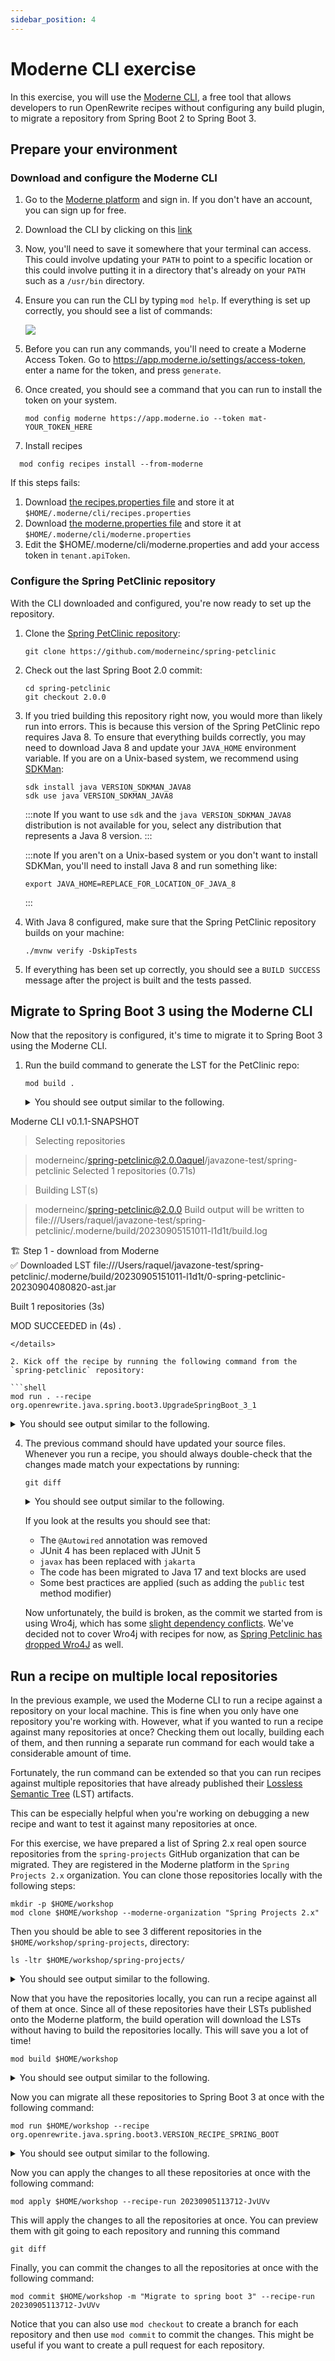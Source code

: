 ```yaml
---
sidebar_position: 4
---
```


# Moderne CLI exercise

In this exercise, you will use the [Moderne CLI](https://docs.moderne.io/moderne-cli/cli-intro), a free tool that
allows developers to run OpenRewrite recipes without configuring any build plugin, to migrate a repository from Spring
Boot 2 to Spring Boot 3.

## Prepare your environment

### Download and configure the Moderne CLI

1. Go to the [Moderne platform](https://app.moderne.io) and sign in. If you don't have an account, you can sign up for
   free.

2. Download the CLI by clicking on this [link](https://drive.google.com/file/d/1kFvtV_13UPnsW1VtzUTDzd6R-Q6Um-vf/view?usp=drive_link)

3. Now, you'll need to save it somewhere that your terminal can access. This could
   involve updating your `PATH` to point to a specific location or this could involve putting it in a directory that's
   already on your `PATH` such as a `/usr/bin` directory.

4. Ensure you can run the CLI by typing `mod help`. If everything is set up correctly, you should see a list of
   commands:

   ![](assets/mod-cli.png)

5. Before you can run any commands, you'll need to create a Moderne Access Token. Go
   to https://app.moderne.io/settings/access-token, enter a name for the token, and press `generate`.

6. Once created, you should see a command that you can run to install the token on your system.

   ```shell
   mod config moderne https://app.moderne.io --token mat-YOUR_TOKEN_HERE
   ```

7. Install recipes

```shell
  mod config recipes install --from-moderne
```

If this steps fails:
 1. Download [the recipes.properties file](https://gist.github.com/rpau/e848744e3ece1fabbe4fb9451843e371) and store it at `$HOME/.moderne/cli/recipes.properties`
 2. Download [the moderne.properties file](https://gist.github.com/rpau/8e87fd0b0349f22d6ef3d5c4af2e58b6) and store it at `$HOME/.moderne/cli/moderne.properties`
 3. Edit the $HOME/.moderne/cli/moderne.properties and add your access token in `tenant.apiToken`.

### Configure the Spring PetClinic repository

With the CLI downloaded and configured, you're now ready to set up the repository.

1. Clone the [Spring PetClinic
   repository](https://github.com/moderneinc/spring-petclinic):

   ```shell
   git clone https://github.com/moderneinc/spring-petclinic
   ```

2. Check out the last Spring Boot 2.0 commit:

   ```shell
   cd spring-petclinic
   git checkout 2.0.0
   ```

3. If you tried building this repository right now, you would more than likely run into errors. This is because this
   version of the Spring PetClinic repo requires Java 8. To ensure that everything builds correctly, you may need to
   download Java 8 and update your `JAVA_HOME` environment variable. If you are on a Unix-based system, we recommend
   using [SDKMan](https://sdkman.io/):

   ```shell
   sdk install java VERSION_SDKMAN_JAVA8
   sdk use java VERSION_SDKMAN_JAVA8
   ```

   :::note
   If you want to use `sdk` and the `java VERSION_SDKMAN_JAVA8` distribution is not available for you, select any distribution
   that represents a Java 8 version.
   :::

   :::note
   If you aren't on a Unix-based system or you don't want to install SDKMan, you'll need to install Java 8 and run
   something like:

    ```shell
    export JAVA_HOME=REPLACE_FOR_LOCATION_OF_JAVA_8
    ```

   :::

4. With Java 8 configured, make sure that the Spring PetClinic repository builds on your machine:

   ```shell
   ./mvnw verify -DskipTests
   ```

5. If everything has been set up correctly, you should see a `BUILD SUCCESS` message after the project is built and the
   tests passed.

## Migrate to Spring Boot 3 using the Moderne CLI

Now that the repository is configured, it's time to migrate it to Spring Boot 3 using the Moderne CLI.

1. Run the build command to generate the LST for the PetClinic repo:

   ```shell
   mod build .
   ```

   <details>
   <summary>You should see output similar to the following.</summary>

   ```
       ▛▀▀▚▖  ▗▄▟▜
        ▌   ▜▄▟▀  ▐
        ▛▀▀█▀▛▀▀▀▀▜
        ▌▟▀  ▛▀▀▀▀▜
        ▀▀▀▀▀▀▀▀▀▀▀
Moderne CLI v0.1.1-SNAPSHOT

> Selecting repositories

> moderneinc/spring-petclinic@2.0.0aquel/javazone-test/spring-petclinic
Selected 1 repositories (0.71s)                                         

> Building LST(s)

> moderneinc/spring-petclinic@2.0.0
Build output will be written to file:///Users/raquel/javazone-test/spring-petclinic/.moderne/build/20230905151011-l1d1t/build.log

🏗 Step 1 - download from Moderne         
✅ Downloaded LST file:///Users/raquel/javazone-test/spring-petclinic/.moderne/build/20230905151011-l1d1t/0-spring-petclinic-20230904080820-ast.jar
                                          
Built 1 repositories (3s)                 

MOD SUCCEEDED in (4s)             .
   ```
   </details>

2. Kick off the recipe by running the following command from the
`spring-petclinic` repository:

   ```shell
   mod run . --recipe org.openrewrite.java.spring.boot3.UpgradeSpringBoot_3_1
   ```

   <details>
   <summary>You should see output similar to the following.</summary>

   ```
       ▛▀▀▚▖  ▗▄▟▜
        ▌   ▜▄▟▀  ▐
        ▛▀▀█▀▛▀▀▀▀▜
        ▌▟▀  ▛▀▀▀▀▜
        ▀▀▀▀▀▀▀▀▀▀▀
Moderne CLI v0.1.1-SNAPSHOT

> Selecting repositories

|---==>----------| (0.37s) /Users/raquel/javazone-test/spring-petclinic|---==>----------|> moderneinc/spring-petclinic@2.0.0
Selected 1 repositories (0.56s)                                         

> Running recipe org.openrewrite.java.spring.boot3.UpgradeSpringBoot_3_1

> moderneinc/spring-petclinic@2.0.0
Fix results at file:///Users/raquel/javazone-test/spring-petclinic/.moderne/run/20230905151147-40gci/fix.patch
Search results at file:///Users/raquel/javazone-test/spring-petclinic/.moderne/run/20230905151147-40gci/search.patch
Found results on 1 repositories (1m 27s)                                               
Run mod apply /Users/raquel/javazone-test/spring-petclinic --recipe-run 20230905151147-40gci to apply the changes.

MOD SUCCEEDED in (1m 28s)   
   ```

   </details>

4. The previous command should have updated your source files. Whenever you run a recipe, you should always double-check
   that the changes made match your expectations by running:

   ```shell
   git diff
   ```

   <details>
   <summary>You should see output similar to the following.</summary>

   ```diff
   diff --git a/pom.xml b/pom.xml
   index 0b8f9c2..738ff94 100644
   --- a/pom.xml
   +++ b/pom.xml
   @@ -10,14 +10,14 @@
      <parent>
   	 <groupId>org.springframework.boot</groupId>
   	 <artifactId>spring-boot-starter-parent</artifactId>
   -    <version>2.0.0.RELEASE</version>
   +    <version>VERSION_SPRING_BOOT31</version>
      </parent>
      <name>petclinic</name>
    
      <properties>
    
   	 <!-- Generic properties -->
   -    <java.version>1.8</java.version>
   +    <java.version>17</java.version>
   	 <project.build.sourceEncoding>UTF-8</project.build.sourceEncoding>
   	 <project.reporting.outputEncoding>UTF-8</project.reporting.outputEncoding>
    
   @@ -25,7 +25,7 @@
   	 <webjars-bootstrap.version>3.3.6</webjars-bootstrap.version>
   	 <webjars-jquery-ui.version>1.11.4</webjars-jquery-ui.version>
   	 <webjars-jquery.version>2.2.4</webjars-jquery.version>
   -    <wro4j.version>1.8.0</wro4j.version>
   +    <wro4j.version>1.10.1</wro4j.version>
    
   	 <cobertura.version>2.7</cobertura.version>
    
   @@ -53,6 +53,10 @@
   	   <groupId>org.springframework.boot</groupId>
   	   <artifactId>spring-boot-starter-thymeleaf</artifactId>
   	 </dependency>
   +    <dependency>
   +      <groupId>org.springframework.boot</groupId>
   +      <artifactId>spring-boot-starter-validation</artifactId>
   +    </dependency>
   	 <dependency>
   	   <groupId>org.springframework.boot</groupId>
   	   <artifactId>spring-boot-starter-test</artifactId>
   @@ -66,8 +70,8 @@
   	   <scope>runtime</scope>
   	 </dependency>
   	 <dependency>
   -      <groupId>mysql</groupId>
   -      <artifactId>mysql-connector-java</artifactId>
   +      <groupId>com.mysql</groupId>
   +      <artifactId>mysql-connector-j</artifactId>
   	   <scope>runtime</scope>
   	 </dependency>
    
   @@ -79,6 +83,7 @@
   	 <dependency>
   	   <groupId>org.ehcache</groupId>
   	   <artifactId>ehcache</artifactId>
   +      <classifier>jakarta</classifier>
   	 </dependency>
    
   	 <!-- webjars -->
   @@ -133,22 +138,6 @@
   	       </execution>
   	     </executions>
   	   </plugin>
   -      <plugin>
   -        <groupId>org.codehaus.mojo</groupId>
   -        <artifactId>cobertura-maven-plugin</artifactId>
   -        <version>${cobertura.version}</version>
   -        <configuration>
   -          <check />
   -        </configuration>
   -        <executions>
   -          <execution>
   -            <goals>
   -              <goal>clean</goal>
   -              <goal>check</goal>
   -            </goals>
   -          </execution>
   -        </executions>
   -      </plugin>
    
   	   <!-- Spring Boot Actuator displays build-related information if a git.properties
   	     file is present at the classpath -->
   @@ -204,17 +193,6 @@
      <reporting>
   	 <plugins>
   	   <!-- integrate maven-cobertura-plugin to project site -->
   -      <plugin>
   -        <groupId>org.codehaus.mojo</groupId>
   -        <artifactId>cobertura-maven-plugin</artifactId>
   -        <version>${cobertura.version}</version>
   -        <configuration>
   -          <formats>
   -            <format>html</format>
   -          </formats>
   -          <check />
   -        </configuration>
   -      </plugin>
   	 </plugins>
      </reporting>
    
   diff --git a/src/main/java/org/springframework/samples/petclinic/model/BaseEntity.java b/src/main/java/org/springframework/samples/petclinic/model/BaseEntity.java
   index 86cc210..d45134c 100644
   --- a/src/main/java/org/springframework/samples/petclinic/model/BaseEntity.java
   +++ b/src/main/java/org/springframework/samples/petclinic/model/BaseEntity.java
   @@ -17,10 +17,10 @@ package org.springframework.samples.petclinic.model;
    
    import java.io.Serializable;
    
   -import javax.persistence.GeneratedValue;
   -import javax.persistence.GenerationType;
   -import javax.persistence.Id;
   -import javax.persistence.MappedSuperclass;
   +import jakarta.persistence.GeneratedValue;
   +import jakarta.persistence.GenerationType;
   +import jakarta.persistence.Id;
   +import jakarta.persistence.MappedSuperclass;
    
    /**
     * Simple JavaBean domain object with an id property. Used as a base class for objects
   diff --git a/src/main/java/org/springframework/samples/petclinic/model/NamedEntity.java b/src/main/java/org/springframework/samples/petclinic/model/NamedEntity.java
   index d66c97a..83bb717 100644
   --- a/src/main/java/org/springframework/samples/petclinic/model/NamedEntity.java
   +++ b/src/main/java/org/springframework/samples/petclinic/model/NamedEntity.java
   @@ -15,8 +15,8 @@
     */
    package org.springframework.samples.petclinic.model;
    
   -import javax.persistence.Column;
   -import javax.persistence.MappedSuperclass;
   +import jakarta.persistence.Column;
   +import jakarta.persistence.MappedSuperclass;
    
    
    /**
   diff --git a/src/main/java/org/springframework/samples/petclinic/model/Person.java b/src/main/java/org/springframework/samples/petclinic/model/Person.java
   index 5d23523..7294998 100644
   --- a/src/main/java/org/springframework/samples/petclinic/model/Person.java
   +++ b/src/main/java/org/springframework/samples/petclinic/model/Person.java
   @@ -15,9 +15,9 @@
     */
    package org.springframework.samples.petclinic.model;
    
   -import javax.persistence.Column;
   -import javax.persistence.MappedSuperclass;
   -import javax.validation.constraints.NotEmpty;
   +import jakarta.persistence.Column;
   +import jakarta.persistence.MappedSuperclass;
   +import jakarta.validation.constraints.NotEmpty;
    
    /**
     * Simple JavaBean domain object representing an person.
   diff --git a/src/main/java/org/springframework/samples/petclinic/owner/Owner.java b/src/main/java/org/springframework/samples/petclinic/owner/Owner.java
   index 89aad2c..063c750 100644
   --- a/src/main/java/org/springframework/samples/petclinic/owner/Owner.java
   +++ b/src/main/java/org/springframework/samples/petclinic/owner/Owner.java
   @@ -21,13 +21,13 @@ import java.util.HashSet;
    import java.util.List;
    import java.util.Set;
    
   -import javax.persistence.CascadeType;
   -import javax.persistence.Column;
   -import javax.persistence.Entity;
   -import javax.persistence.OneToMany;
   -import javax.persistence.Table;
   -import javax.validation.constraints.Digits;
   -import javax.validation.constraints.NotEmpty;
   +import jakarta.persistence.CascadeType;
   +import jakarta.persistence.Column;
   +import jakarta.persistence.Entity;
   +import jakarta.persistence.OneToMany;
   +import jakarta.persistence.Table;
   +import jakarta.validation.constraints.Digits;
   +import jakarta.validation.constraints.NotEmpty;
    
    import org.springframework.beans.support.MutableSortDefinition;
    import org.springframework.beans.support.PropertyComparator;
   diff --git a/src/main/java/org/springframework/samples/petclinic/owner/OwnerController.java b/src/main/java/org/springframework/samples/petclinic/owner/OwnerController.java
   index d914ed7..a25870b 100644
   --- a/src/main/java/org/springframework/samples/petclinic/owner/OwnerController.java
   +++ b/src/main/java/org/springframework/samples/petclinic/owner/OwnerController.java
   @@ -15,7 +15,6 @@
     */
    package org.springframework.samples.petclinic.owner;
    
   -import org.springframework.beans.factory.annotation.Autowired;
    import org.springframework.stereotype.Controller;
    import org.springframework.ui.Model;
    import org.springframework.validation.BindingResult;
   @@ -26,7 +25,7 @@ import org.springframework.web.bind.annotation.PathVariable;
    import org.springframework.web.bind.annotation.PostMapping;
    import org.springframework.web.servlet.ModelAndView;
    
   -import javax.validation.Valid;
   +import jakarta.validation.Valid;
    import java.util.Collection;
    import java.util.Map;
    
   @@ -43,7 +42,6 @@ class OwnerController {
   	 private final OwnerRepository owners;
    
    
   -    @Autowired
   	 public OwnerController(OwnerRepository clinicService) {
   	     this.owners = clinicService;
   	 }
   @@ -102,14 +100,14 @@ class OwnerController {
   	 }
    
   	 @GetMapping("/owners/{ownerId}/edit")
   -    public String initUpdateOwnerForm(@PathVariable("ownerId") int ownerId, Model model) {
   +    public String initUpdateOwnerForm(@PathVariable int ownerId, Model model) {
   	     Owner owner = this.owners.findById(ownerId);
   	     model.addAttribute(owner);
   	     return VIEWS_OWNER_CREATE_OR_UPDATE_FORM;
   	 }
    
   	 @PostMapping("/owners/{ownerId}/edit")
   -    public String processUpdateOwnerForm(@Valid Owner owner, BindingResult result, @PathVariable("ownerId") int ownerId) {
   +    public String processUpdateOwnerForm(@Valid Owner owner, BindingResult result, @PathVariable int ownerId) {
   	     if (result.hasErrors()) {
   	         return VIEWS_OWNER_CREATE_OR_UPDATE_FORM;
   	     } else {
   @@ -126,7 +124,7 @@ class OwnerController {
   	  * @return a ModelMap with the model attributes for the view
   	  */
   	 @GetMapping("/owners/{ownerId}")
   -    public ModelAndView showOwner(@PathVariable("ownerId") int ownerId) {
   +    public ModelAndView showOwner(@PathVariable int ownerId) {
   	     ModelAndView mav = new ModelAndView("owners/ownerDetails");
   	     mav.addObject(this.owners.findById(ownerId));
   	     return mav;
   diff --git a/src/main/java/org/springframework/samples/petclinic/owner/Pet.java b/src/main/java/org/springframework/samples/petclinic/owner/Pet.java
   index 5e226a1..106934b 100755
   --- a/src/main/java/org/springframework/samples/petclinic/owner/Pet.java
   +++ b/src/main/java/org/springframework/samples/petclinic/owner/Pet.java
   @@ -23,16 +23,16 @@ import java.util.LinkedHashSet;
    import java.util.List;
    import java.util.Set;
    
   -import javax.persistence.CascadeType;
   -import javax.persistence.Column;
   -import javax.persistence.Entity;
   -import javax.persistence.FetchType;
   -import javax.persistence.JoinColumn;
   -import javax.persistence.ManyToOne;
   -import javax.persistence.OneToMany;
   -import javax.persistence.Table;
   -import javax.persistence.Temporal;
   -import javax.persistence.TemporalType;
   +import jakarta.persistence.CascadeType;
   +import jakarta.persistence.Column;
   +import jakarta.persistence.Entity;
   +import jakarta.persistence.FetchType;
   +import jakarta.persistence.JoinColumn;
   +import jakarta.persistence.ManyToOne;
   +import jakarta.persistence.OneToMany;
   +import jakarta.persistence.Table;
   +import jakarta.persistence.Temporal;
   +import jakarta.persistence.TemporalType;
    
    import org.springframework.beans.support.MutableSortDefinition;
    import org.springframework.beans.support.PropertyComparator;
   diff --git a/src/main/java/org/springframework/samples/petclinic/owner/PetController.java b/src/main/java/org/springframework/samples/petclinic/owner/PetController.java
   index 9c52e03..8694be1 100644
   --- a/src/main/java/org/springframework/samples/petclinic/owner/PetController.java
   +++ b/src/main/java/org/springframework/samples/petclinic/owner/PetController.java
   @@ -15,7 +15,6 @@
     */
    package org.springframework.samples.petclinic.owner;
    
   -import org.springframework.beans.factory.annotation.Autowired;
    import org.springframework.stereotype.Controller;
    import org.springframework.ui.ModelMap;
    import org.springframework.util.StringUtils;
   @@ -23,7 +22,7 @@ import org.springframework.validation.BindingResult;
    import org.springframework.web.bind.WebDataBinder;
    import org.springframework.web.bind.annotation.*;
    
   -import javax.validation.Valid;
   +import jakarta.validation.Valid;
    import java.util.Collection;
    
    /**
   @@ -39,7 +38,6 @@ class PetController {
   	 private final PetRepository pets;
   	 private final OwnerRepository owners;
    
   -    @Autowired
   	 public PetController(PetRepository pets, OwnerRepository owners) {
   	     this.pets = pets;
   	     this.owners = owners;
   @@ -51,7 +49,7 @@ class PetController {
   	 }
    
   	 @ModelAttribute("owner")
   -    public Owner findOwner(@PathVariable("ownerId") int ownerId) {
   +    public Owner findOwner(@PathVariable int ownerId) {
   	     return this.owners.findById(ownerId);
   	 }
    
   @@ -89,7 +87,7 @@ class PetController {
   	 }
    
   	 @GetMapping("/pets/{petId}/edit")
   -    public String initUpdateForm(@PathVariable("petId") int petId, ModelMap model) {
   +    public String initUpdateForm(@PathVariable int petId, ModelMap model) {
   	     Pet pet = this.pets.findById(petId);
   	     model.put("pet", pet);
   	     return VIEWS_PETS_CREATE_OR_UPDATE_FORM;
   diff --git a/src/main/java/org/springframework/samples/petclinic/owner/PetType.java b/src/main/java/org/springframework/samples/petclinic/owner/PetType.java
   index ac827b3..e6a7271 100644
   --- a/src/main/java/org/springframework/samples/petclinic/owner/PetType.java
   +++ b/src/main/java/org/springframework/samples/petclinic/owner/PetType.java
   @@ -15,8 +15,8 @@
     */
    package org.springframework.samples.petclinic.owner;
    
   -import javax.persistence.Entity;
   -import javax.persistence.Table;
   +import jakarta.persistence.Entity;
   +import jakarta.persistence.Table;
    
    import org.springframework.samples.petclinic.model.NamedEntity;
    
   diff --git a/src/main/java/org/springframework/samples/petclinic/owner/PetTypeFormatter.java b/src/main/java/org/springframework/samples/petclinic/owner/PetTypeFormatter.java
   index 78451ca..8ad364f 100644
   --- a/src/main/java/org/springframework/samples/petclinic/owner/PetTypeFormatter.java
   +++ b/src/main/java/org/springframework/samples/petclinic/owner/PetTypeFormatter.java
   @@ -20,7 +20,6 @@ import java.text.ParseException;
    import java.util.Collection;
    import java.util.Locale;
    
   -import org.springframework.beans.factory.annotation.Autowired;
    import org.springframework.format.Formatter;
    import org.springframework.stereotype.Component;
    
   @@ -41,7 +40,6 @@ public class PetTypeFormatter implements Formatter<PetType> {
   	 private final PetRepository pets;
    
    
   -    @Autowired
   	 public PetTypeFormatter(PetRepository pets) {
   	     this.pets = pets;
   	 }
   diff --git a/src/main/java/org/springframework/samples/petclinic/owner/VisitController.java b/src/main/java/org/springframework/samples/petclinic/owner/VisitController.java
   index d7afed1..c7e6109 100644
   --- a/src/main/java/org/springframework/samples/petclinic/owner/VisitController.java
   +++ b/src/main/java/org/springframework/samples/petclinic/owner/VisitController.java
   @@ -15,7 +15,6 @@
     */
    package org.springframework.samples.petclinic.owner;
    
   -import org.springframework.beans.factory.annotation.Autowired;
    import org.springframework.samples.petclinic.visit.Visit;
    import org.springframework.samples.petclinic.visit.VisitRepository;
    import org.springframework.stereotype.Controller;
   @@ -23,7 +22,7 @@ import org.springframework.validation.BindingResult;
    import org.springframework.web.bind.WebDataBinder;
    import org.springframework.web.bind.annotation.*;
    
   -import javax.validation.Valid;
   +import jakarta.validation.Valid;
    import java.util.Map;
    
    /**
   @@ -40,7 +39,6 @@ class VisitController {
   	 private final PetRepository pets;
    
    
   -    @Autowired
   	 public VisitController(VisitRepository visits, PetRepository pets) {
   	     this.visits = visits;
   	     this.pets = pets;
   @@ -62,7 +60,7 @@ class VisitController {
   	  * @return Pet
   	  */
   	 @ModelAttribute("visit")
   -    public Visit loadPetWithVisit(@PathVariable("petId") int petId, Map<String, Object> model) {
   +    public Visit loadPetWithVisit(@PathVariable int petId, Map<String, Object> model) {
   	     Pet pet = this.pets.findById(petId);
   	     model.put("pet", pet);
   	     Visit visit = new Visit();
   @@ -72,7 +70,7 @@ class VisitController {
    
   	 // Spring MVC calls method loadPetWithVisit(...) before initNewVisitForm is called
   	 @GetMapping("/owners/*/pets/{petId}/visits/new")
   -    public String initNewVisitForm(@PathVariable("petId") int petId, Map<String, Object> model) {
   +    public String initNewVisitForm(@PathVariable int petId, Map<String, Object> model) {
   	     return "pets/createOrUpdateVisitForm";
   	 }
    
   diff --git a/src/main/java/org/springframework/samples/petclinic/system/CrashController.java b/src/main/java/org/springframework/samples/petclinic/system/CrashController.java
   index 2f5e7a3..29f4fd5 100644
   --- a/src/main/java/org/springframework/samples/petclinic/system/CrashController.java
   +++ b/src/main/java/org/springframework/samples/petclinic/system/CrashController.java
   @@ -30,8 +30,10 @@ class CrashController {
    
   	 @GetMapping("/oups")
   	 public String triggerException() {
   -        throw new RuntimeException("Expected: controller used to showcase what "
   -                + "happens when an exception is thrown");
   +        throw new RuntimeException("""
   +                Expected: controller used to showcase what \
   +                happens when an exception is thrown\
   +                """);
   	 }
    
    }
   diff --git a/src/main/java/org/springframework/samples/petclinic/vet/Specialty.java b/src/main/java/org/springframework/samples/petclinic/vet/Specialty.java
   index 5691c24..7727e21 100644
   --- a/src/main/java/org/springframework/samples/petclinic/vet/Specialty.java
   +++ b/src/main/java/org/springframework/samples/petclinic/vet/Specialty.java
   @@ -17,8 +17,8 @@ package org.springframework.samples.petclinic.vet;
    
    import java.io.Serializable;
    
   -import javax.persistence.Entity;
   -import javax.persistence.Table;
   +import jakarta.persistence.Entity;
   +import jakarta.persistence.Table;
    
    import org.springframework.samples.petclinic.model.NamedEntity;
    
   diff --git a/src/main/java/org/springframework/samples/petclinic/vet/Vet.java b/src/main/java/org/springframework/samples/petclinic/vet/Vet.java
   index 43aecc4..d2841dd 100644
   --- a/src/main/java/org/springframework/samples/petclinic/vet/Vet.java
   +++ b/src/main/java/org/springframework/samples/petclinic/vet/Vet.java
   @@ -21,13 +21,13 @@ import java.util.HashSet;
    import java.util.List;
    import java.util.Set;
    
   -import javax.persistence.Entity;
   -import javax.persistence.FetchType;
   -import javax.persistence.JoinColumn;
   -import javax.persistence.JoinTable;
   -import javax.persistence.ManyToMany;
   -import javax.persistence.Table;
   -import javax.xml.bind.annotation.XmlElement;
   +import jakarta.persistence.Entity;
   +import jakarta.persistence.FetchType;
   +import jakarta.persistence.JoinColumn;
   +import jakarta.persistence.JoinTable;
   +import jakarta.persistence.ManyToMany;
   +import jakarta.persistence.Table;
   +import jakarta.xml.bind.annotation.XmlElement;
    
    import org.springframework.beans.support.MutableSortDefinition;
    import org.springframework.beans.support.PropertyComparator;
   diff --git a/src/main/java/org/springframework/samples/petclinic/vet/VetController.java b/src/main/java/org/springframework/samples/petclinic/vet/VetController.java
   index 7ce8374..ddaa364 100644
   --- a/src/main/java/org/springframework/samples/petclinic/vet/VetController.java
   +++ b/src/main/java/org/springframework/samples/petclinic/vet/VetController.java
   @@ -15,7 +15,6 @@
     */
    package org.springframework.samples.petclinic.vet;
    
   -import org.springframework.beans.factory.annotation.Autowired;
    import org.springframework.stereotype.Controller;
    import org.springframework.web.bind.annotation.GetMapping;
    import org.springframework.web.bind.annotation.ResponseBody;
   @@ -33,7 +32,6 @@ class VetController {
    
   	 private final VetRepository vets;
    
   -    @Autowired
   	 public VetController(VetRepository clinicService) {
   	     this.vets = clinicService;
   	 }
   diff --git a/src/main/java/org/springframework/samples/petclinic/vet/Vets.java b/src/main/java/org/springframework/samples/petclinic/vet/Vets.java
   index f5b24c3..c90b652 100644
   --- a/src/main/java/org/springframework/samples/petclinic/vet/Vets.java
   +++ b/src/main/java/org/springframework/samples/petclinic/vet/Vets.java
   @@ -18,8 +18,8 @@ package org.springframework.samples.petclinic.vet;
    import java.util.ArrayList;
    import java.util.List;
    
   -import javax.xml.bind.annotation.XmlElement;
   -import javax.xml.bind.annotation.XmlRootElement;
   +import jakarta.xml.bind.annotation.XmlElement;
   +import jakarta.xml.bind.annotation.XmlRootElement;
    
    /**
     * Simple domain object representing a list of veterinarians. Mostly here to be used for the 'vets' {@link
   diff --git a/src/main/java/org/springframework/samples/petclinic/visit/Visit.java b/src/main/java/org/springframework/samples/petclinic/visit/Visit.java
   index ce10d7b..2a5e854 100755
   --- a/src/main/java/org/springframework/samples/petclinic/visit/Visit.java
   +++ b/src/main/java/org/springframework/samples/petclinic/visit/Visit.java
   @@ -17,12 +17,12 @@ package org.springframework.samples.petclinic.visit;
    
    import java.util.Date;
    
   -import javax.persistence.Column;
   -import javax.persistence.Entity;
   -import javax.persistence.Table;
   -import javax.persistence.Temporal;
   -import javax.persistence.TemporalType;
   -import javax.validation.constraints.NotEmpty;
   +import jakarta.persistence.Column;
   +import jakarta.persistence.Entity;
   +import jakarta.persistence.Table;
   +import jakarta.persistence.Temporal;
   +import jakarta.persistence.TemporalType;
   +import jakarta.validation.constraints.NotEmpty;
    
    import org.springframework.format.annotation.DateTimeFormat;
    import org.springframework.samples.petclinic.model.BaseEntity;
   diff --git a/src/main/resources/application.properties b/src/main/resources/application.properties
   index c8d5a5c..0616806 100644
   --- a/src/main/resources/application.properties
   +++ b/src/main/resources/application.properties
   @@ -1,7 +1,7 @@
    # database init, supports mysql too
    database=hsqldb
   -spring.datasource.schema=classpath*:db/${database}/schema.sql
   -spring.datasource.data=classpath*:db/${database}/data.sql
   +spring.sql.init.schema-locations=classpath*:db/${database}/schema.sql
   +spring.sql.init.data-locations=classpath*:db/${database}/data.sql
    
    # Web
    spring.thymeleaf.mode=HTML
   diff --git a/src/test/java/org/springframework/samples/petclinic/model/ValidatorTests.java b/src/test/java/org/springframework/samples/petclinic/model/ValidatorTests.java
   index 7da0d3d..cfafd31 100644
   --- a/src/test/java/org/springframework/samples/petclinic/model/ValidatorTests.java
   +++ b/src/test/java/org/springframework/samples/petclinic/model/ValidatorTests.java
   @@ -3,8 +3,8 @@ package org.springframework.samples.petclinic.model;
    import java.util.Locale;
    import java.util.Set;
    
   -import javax.validation.ConstraintViolation;
   -import javax.validation.Validator;
   +import jakarta.validation.ConstraintViolation;
   +import jakarta.validation.Validator;
    
    import org.junit.Test;
    
   diff --git a/src/test/java/org/springframework/samples/petclinic/owner/OwnerControllerTests.java b/src/test/java/org/springframework/samples/petclinic/owner/OwnerControllerTests.java
   index 7fccb3b..7b2edef 100644
   --- a/src/test/java/org/springframework/samples/petclinic/owner/OwnerControllerTests.java
   +++ b/src/test/java/org/springframework/samples/petclinic/owner/OwnerControllerTests.java
   @@ -12,14 +12,12 @@ import static org.springframework.test.web.servlet.result.MockMvcResultMatchers.
    import org.assertj.core.util.Lists;
    import org.junit.Before;
    import org.junit.Test;
   -import org.junit.runner.RunWith;
    import org.springframework.beans.factory.annotation.Autowired;
    import org.springframework.boot.test.autoconfigure.web.servlet.WebMvcTest;
    import org.springframework.boot.test.mock.mockito.MockBean;
    import org.springframework.samples.petclinic.owner.Owner;
    import org.springframework.samples.petclinic.owner.OwnerController;
    import org.springframework.samples.petclinic.owner.OwnerRepository;
   -import org.springframework.test.context.junit4.SpringRunner;
    import org.springframework.test.web.servlet.MockMvc;
    
    /**
   @@ -27,7 +25,6 @@ import org.springframework.test.web.servlet.MockMvc;
     *
     * @author Colin But
     */
   -@RunWith(SpringRunner.class)
    @WebMvcTest(OwnerController.class)
    public class OwnerControllerTests {
    
   diff --git a/src/test/java/org/springframework/samples/petclinic/owner/PetControllerTests.java b/src/test/java/org/springframework/samples/petclinic/owner/PetControllerTests.java
   index f95d7c8..19ea9c1 100755
   --- a/src/test/java/org/springframework/samples/petclinic/owner/PetControllerTests.java
   +++ b/src/test/java/org/springframework/samples/petclinic/owner/PetControllerTests.java
   @@ -10,7 +10,6 @@ import static org.springframework.test.web.servlet.result.MockMvcResultMatchers.
    import org.assertj.core.util.Lists;
    import org.junit.Before;
    import org.junit.Test;
   -import org.junit.runner.RunWith;
    import org.springframework.beans.factory.annotation.Autowired;
    import org.springframework.boot.test.autoconfigure.web.servlet.WebMvcTest;
    import org.springframework.boot.test.mock.mockito.MockBean;
   @@ -23,7 +22,6 @@ import org.springframework.samples.petclinic.owner.PetController;
    import org.springframework.samples.petclinic.owner.PetRepository;
    import org.springframework.samples.petclinic.owner.PetType;
    import org.springframework.samples.petclinic.owner.PetTypeFormatter;
   -import org.springframework.test.context.junit4.SpringRunner;
    import org.springframework.test.web.servlet.MockMvc;
    
    /**
   @@ -31,7 +29,6 @@ import org.springframework.test.web.servlet.MockMvc;
     *
     * @author Colin But
     */
   -@RunWith(SpringRunner.class)
    @WebMvcTest(value = PetController.class,
   	 includeFilters = @ComponentScan.Filter(
   	                         value = PetTypeFormatter.class,
   diff --git a/src/test/java/org/springframework/samples/petclinic/owner/PetTypeFormatterTests.java b/src/test/java/org/springframework/samples/petclinic/owner/PetTypeFormatterTests.java
   index 4e8e36c..387f918 100644
   --- a/src/test/java/org/springframework/samples/petclinic/owner/PetTypeFormatterTests.java
   +++ b/src/test/java/org/springframework/samples/petclinic/owner/PetTypeFormatterTests.java
   @@ -7,20 +7,20 @@ import java.util.List;
    import java.util.Locale;
    
    import org.junit.Before;
   +
   +import static org.junit.jupiter.api.Assertions.assertEquals;
    import org.junit.Test;
   -import org.junit.runner.RunWith;
   +import org.junit.jupiter.api.extension.ExtendWith;
    import org.mockito.Mock;
    import org.mockito.Mockito;
   -import org.mockito.junit.MockitoJUnitRunner;
   -
   -import static org.junit.Assert.assertEquals;
   +import org.mockito.junit.jupiter.MockitoExtension;
    
    /**
     * Test class for {@link PetTypeFormatter}
     *
     * @author Colin But
     */
   -@RunWith(MockitoJUnitRunner.class)
   +@ExtendWith(MockitoExtension.class)
    public class PetTypeFormatterTests {
    
   	 @Mock
   diff --git a/src/test/java/org/springframework/samples/petclinic/owner/VisitControllerTests.java b/src/test/java/org/springframework/samples/petclinic/owner/VisitControllerTests.java
   index 08d6136..f77c9a7 100644
   --- a/src/test/java/org/springframework/samples/petclinic/owner/VisitControllerTests.java
   +++ b/src/test/java/org/springframework/samples/petclinic/owner/VisitControllerTests.java
   @@ -9,7 +9,6 @@ import static org.springframework.test.web.servlet.result.MockMvcResultMatchers.
    
    import org.junit.Before;
    import org.junit.Test;
   -import org.junit.runner.RunWith;
    import org.springframework.beans.factory.annotation.Autowired;
    import org.springframework.boot.test.autoconfigure.web.servlet.WebMvcTest;
    import org.springframework.boot.test.mock.mockito.MockBean;
   @@ -17,7 +16,6 @@ import org.springframework.samples.petclinic.owner.Pet;
    import org.springframework.samples.petclinic.owner.PetRepository;
    import org.springframework.samples.petclinic.owner.VisitController;
    import org.springframework.samples.petclinic.visit.VisitRepository;
   -import org.springframework.test.context.junit4.SpringRunner;
    import org.springframework.test.web.servlet.MockMvc;
    
    /**
   @@ -25,7 +23,6 @@ import org.springframework.test.web.servlet.MockMvc;
     *
     * @author Colin But
     */
   -@RunWith(SpringRunner.class)
    @WebMvcTest(VisitController.class)
    public class VisitControllerTests {
    
   diff --git a/src/test/java/org/springframework/samples/petclinic/service/ClinicServiceTests.java b/src/test/java/org/springframework/samples/petclinic/service/ClinicServiceTests.java
   index 7ed5bf8..276ed65 100644
   --- a/src/test/java/org/springframework/samples/petclinic/service/ClinicServiceTests.java
   +++ b/src/test/java/org/springframework/samples/petclinic/service/ClinicServiceTests.java
   @@ -6,7 +6,6 @@ import java.util.Collection;
    import java.util.Date;
    
    import org.junit.Test;
   -import org.junit.runner.RunWith;
    import org.springframework.beans.factory.annotation.Autowired;
    import org.springframework.boot.test.autoconfigure.orm.jpa.DataJpaTest;
    import org.springframework.context.annotation.ComponentScan;
   @@ -20,7 +19,6 @@ import org.springframework.samples.petclinic.vet.VetRepository;
    import org.springframework.samples.petclinic.visit.Visit;
    import org.springframework.samples.petclinic.visit.VisitRepository;
    import org.springframework.stereotype.Service;
   -import org.springframework.test.context.junit4.SpringRunner;
    import org.springframework.transaction.annotation.Transactional;
    
    /**
   @@ -44,7 +42,6 @@ import org.springframework.transaction.annotation.Transactional;
     * @author Dave Syer
     */
    
   -@RunWith(SpringRunner.class)
    @DataJpaTest(includeFilters = @ComponentScan.Filter(Service.class))
    public class ClinicServiceTests {
    
   diff --git a/src/test/java/org/springframework/samples/petclinic/system/CrashControllerTests.java b/src/test/java/org/springframework/samples/petclinic/system/CrashControllerTests.java
   index 3f108bf..27701e9 100644
   --- a/src/test/java/org/springframework/samples/petclinic/system/CrashControllerTests.java
   +++ b/src/test/java/org/springframework/samples/petclinic/system/CrashControllerTests.java
   @@ -2,11 +2,9 @@ package org.springframework.samples.petclinic.system;
    
    import org.junit.Ignore;
    import org.junit.Test;
   -import org.junit.runner.RunWith;
    
    import org.springframework.beans.factory.annotation.Autowired;
    import org.springframework.boot.test.autoconfigure.web.servlet.WebMvcTest;
   -import org.springframework.test.context.junit4.SpringRunner;
    import org.springframework.test.web.servlet.MockMvc;
    
    import static org.springframework.test.web.servlet.request.MockMvcRequestBuilders.get;
   @@ -20,8 +18,6 @@ import static org.springframework.test.web.servlet.result.MockMvcResultMatchers.
     *
     * @author Colin But
     */
   -@RunWith(SpringRunner.class)
   -// Waiting https://github.com/spring-projects/spring-boot/issues/5574
    @Ignore
    @WebMvcTest(controllers = CrashController.class)
    public class CrashControllerTests {
   diff --git a/src/test/java/org/springframework/samples/petclinic/system/ProductionConfigurationTests.java b/src/test/java/org/springframework/samples/petclinic/system/ProductionConfigurationTests.java
   index 9636e36..026635f 100644
   --- a/src/test/java/org/springframework/samples/petclinic/system/ProductionConfigurationTests.java
   +++ b/src/test/java/org/springframework/samples/petclinic/system/ProductionConfigurationTests.java
   @@ -1,14 +1,11 @@
    package org.springframework.samples.petclinic.system;
    
    import org.junit.Test;
   -import org.junit.runner.RunWith;
    
    import org.springframework.beans.factory.annotation.Autowired;
    import org.springframework.boot.test.context.SpringBootTest;
    import org.springframework.samples.petclinic.vet.VetRepository;
   -import org.springframework.test.context.junit4.SpringRunner;
    
   -@RunWith(SpringRunner.class)
    @SpringBootTest
    public class ProductionConfigurationTests {
    
   diff --git a/src/test/java/org/springframework/samples/petclinic/vet/VetControllerTests.java b/src/test/java/org/springframework/samples/petclinic/vet/VetControllerTests.java
   index ce6adf8..0464dcb 100644
   --- a/src/test/java/org/springframework/samples/petclinic/vet/VetControllerTests.java
   +++ b/src/test/java/org/springframework/samples/petclinic/vet/VetControllerTests.java
   @@ -12,7 +12,6 @@ import static org.springframework.test.web.servlet.result.MockMvcResultMatchers.
    import org.assertj.core.util.Lists;
    import org.junit.Before;
    import org.junit.Test;
   -import org.junit.runner.RunWith;
    import org.springframework.beans.factory.annotation.Autowired;
    import org.springframework.boot.test.autoconfigure.web.servlet.WebMvcTest;
    import org.springframework.boot.test.mock.mockito.MockBean;
   @@ -21,14 +20,12 @@ import org.springframework.samples.petclinic.vet.Specialty;
    import org.springframework.samples.petclinic.vet.Vet;
    import org.springframework.samples.petclinic.vet.VetController;
    import org.springframework.samples.petclinic.vet.VetRepository;
   -import org.springframework.test.context.junit4.SpringRunner;
    import org.springframework.test.web.servlet.MockMvc;
    import org.springframework.test.web.servlet.ResultActions;
    
    /**
     * Test class for the {@link VetController}
     */
   -@RunWith(SpringRunner.class)
    @WebMvcTest(VetController.class)
    public class VetControllerTests {
   ```
   </details>

   If you look at the results you should see that:

    * The `@Autowired` annotation was removed
    * JUnit 4 has been replaced with JUnit 5
    * `javax` has been replaced with `jakarta`
    * The code has been migrated to Java 17 and text blocks are used
    * Some best practices are applied (such as adding the `public` test method modifier)

   Now unfortunately, the build is broken, as the commit we started from is using Wro4j, which has
   some [slight dependency conflicts](https://github.com/wro4j/wro4j/issues/1129).
   We've decided not to cover Wro4j with recipes for now,
   as [Spring Petclinic has dropped Wro4J](https://github.com/spring-projects/spring-petclinic/pull/868) as well.

## Run a recipe on multiple local repositories

In the previous example, we used the Moderne CLI to run a recipe against a repository on your local machine. This is
fine when you only have one repository you're working with. However, what if you wanted to run a recipe against many
repositories at once? Checking them out locally, building each of them, and then running a separate run command for each
would take a considerable amount of time.

Fortunately, the run command can be extended so that you can run recipes against multiple repositories that have already
published their [Lossless Semantic Tree](https://docs.moderne.io/concepts/lossless-semantic-trees) (LST) artifacts.

This can be especially helpful when you're working on debugging a new recipe and want to test it against many
repositories at once.

For this exercise, we have prepared a list of Spring 2.x real open source repositories from the `spring-projects` 
GitHub organization that can be migrated. They are registered in the Moderne platform in the `Spring Projects 2.x` 
organization. You can clone those repositories locally with the following steps:

```shell
mkdir -p $HOME/workshop
mod clone $HOME/workshop --moderne-organization "Spring Projects 2.x"
```

Then you should be able to see 3 different repositories in the `$HOME/workshop/spring-projects`,  directory:

```shell
ls -ltr $HOME/workshop/spring-projects/
```

<details>
<summary>You should see output similar to the following.</summary>

```
total 0
drwxr-xr-x  22 raquel  staff  704  5 sep 01:44 spring-hateoas-examples
drwxr-xr-x  15 raquel  staff  480  5 sep 01:44 spring-session-data-mongodb-examples
drwxr-xr-x  17 raquel  staff  544  5 sep 10:49 spring-data-release
```
</details>

Now that you have the repositories locally, you can run a recipe against all of them at once. Since all of 
these repositories have their LSTs published onto the Moderne platform, the build operation will download the
LSTs without having to build the repositories locally. This will save you a lot of time!

```shell
mod build $HOME/workshop
```

<details>
<summary>You should see output similar to the following.</summary>

```
        ▛▀▀▚▖  ▗▄▟▜
        ▌   ▜▄▟▀  ▐
        ▛▀▀█▀▛▀▀▀▀▜
        ▌▟▀  ▛▀▀▀▀▜
        ▀▀▀▀▀▀▀▀▀▀▀
Moderne CLI v0.1.1-SNAPSHOT

> Selecting repositories

> spring-projects/spring-data-release@mainp/spring-projects/spring-hateoas-examples
> spring-projects/spring-hateoas-examples@mainring-projects/spring-hateoas-examples
> spring-projects/spring-session-data-mongodb-examples@main/spring-hateoas-examples
Selected 3 repositories (0.45s)

> Building LST(s)

> spring-projects/spring-data-release@main
Build output will be written to file:///Users/raquel/workshop/spring-projects/spring-data-release/.moderne/build/20230905113522-rGwH8/build.log

🏗 Step 1 - download from Moderne         
✅ Downloaded LST file:///Users/raquel/workshop/spring-projects/spring-data-release/.moderne/build/20230905113522-rGwH8/0-spring-data-release-20230904044606-ast.jar

> spring-projects/spring-hateoas-examples@main
Build output will be written to file:///Users/raquel/workshop/spring-projects/spring-hateoas-examples/.moderne/build/20230905113527-waV3z/build.log

🏗 Step 1 - download from Moderne         
✅ Downloaded LST file:///Users/raquel/workshop/spring-projects/spring-hateoas-examples/.moderne/build/20230905113527-waV3z/0-spring-hateoas-examples-20230904132908-ast.jar

> spring-projects/spring-session-data-mongodb-examples@main
Build output will be written to file:///Users/raquel/workshop/spring-projects/spring-session-data-mongodb-examples/.moderne/build/20230905113530-30lEn/build.log

🏗 Step 1 - download from Moderne         
✅ Downloaded LST file:///Users/raquel/workshop/spring-projects/spring-session-data-mongodb-examples/.moderne/build/20230905113530-30lEn/0-spring-session-data-mongodb-examples-20230904181534-ast.jar

Built 3 repositories (9s)

MOD SUCCEEDED in (9s)
```
</details>

Now you can migrate all these repositories to Spring Boot 3 at once with the following command:

```shell
mod run $HOME/workshop --recipe org.openrewrite.java.spring.boot3.VERSION_RECIPE_SPRING_BOOT
```

<details>
<summary>You should see output similar to the following.</summary>

```
        ▛▀▀▚▖  ▗▄▟▜
        ▌   ▜▄▟▀  ▐
        ▛▀▀█▀▛▀▀▀▀▜
        ▌▟▀  ▛▀▀▀▀▜
        ▀▀▀▀▀▀▀▀▀▀▀
Moderne CLI v0.1.1-SNAPSHOT

> Selecting repositories

> spring-projects/spring-data-release@mainp/spring-projects/spring-hateoas-examples
> spring-projects/spring-hateoas-examples@mainring-projects/spring-hateoas-examples
> spring-projects/spring-session-data-mongodb-examples@main/spring-hateoas-examples
Selected 3 repositories (0.52s)

> Running recipe org.openrewrite.java.spring.boot3.VERSION_RECIPE_SPRING_BOOT

> spring-projects/spring-data-release@main
Fix results at file:///Users/raquel/workshop/spring-projects/spring-data-release/.moderne/run/20230905113712-JvUVv/fix.patch
Search results at file:///Users/raquel/workshop/spring-projects/spring-data-release/.moderne/run/20230905113712-JvUVv/search.patch
> spring-projects/spring-hateoas-examples@main                   
Fix results at file:///Users/raquel/workshop/spring-projects/spring-hateoas-examples/.moderne/run/20230905113712-JvUVv/fix.patch
Search results at file:///Users/raquel/workshop/spring-projects/spring-hateoas-examples/.moderne/run/20230905113712-JvUVv/search.patch
> spring-projects/spring-session-data-mongodb-examples@main       
Fix results at file:///Users/raquel/workshop/spring-projects/spring-session-data-mongodb-examples/.moderne/run/20230905113712-JvUVv/fix.patch
Search results at file:///Users/raquel/workshop/spring-projects/spring-session-data-mongodb-examples/.moderne/run/20230905113712-JvUVv/search.patch
Found results on 3 repositories (2m 8s)                                                
Run mod apply /Users/raquel/workshop --recipe-run 20230905113712-JvUVv to apply the changes.

MOD SUCCEEDED in (2m 8s)
```
</details>

Now you can apply the changes to all these repositories at once with the following command:

```shell
mod apply $HOME/workshop --recipe-run 20230905113712-JvUVv
```

This will apply the changes to all the repositories at once. You can preview them with git going to each 
repository and running this command

```shell
git diff
```

Finally, you can commit the changes to all the repositories at once with the following command:

```shell
mod commit $HOME/workshop -m "Migrate to spring boot 3" --recipe-run 20230905113712-JvUVv
```

Notice that you can also use `mod checkout` to create a branch for each repository and then use `mod commit` 
to commit the changes. This might be useful if you want to create a pull request for each repository.
